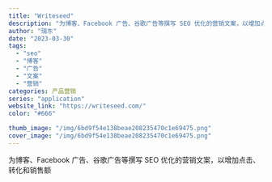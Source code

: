 ```yaml
---
title: "Writeseed"
description: "为博客、Facebook 广告、谷歌广告等撰写 SEO 优化的营销文案，以增加点击、转化和销售额 "
author: "瑞东"
date: "2023-03-30"
tags:
  - "seo"
  - "博客"
  - "广告"
  - "文案"
  - "营销"
categories: 产品营销
series: "application"
website_link: "https://writeseed.com/"
color: "#666"

thumb_image: "/img/6bd9f54e138beae208235470c1e69475.png"
cover_image: "/img/6bd9f54e138beae208235470c1e69475.png"
---
```


为博客、Facebook 广告、谷歌广告等撰写 SEO 优化的营销文案，以增加点击、转化和销售额 
